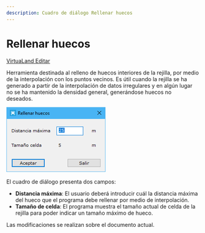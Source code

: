 ```yaml
---
description: Cuadro de diálogo Rellenar huecos
---
```


# Rellenar huecos

[VirtuaLand Editar](../fichas-de-herramientas/ficha-de-herramientas-virtualand/virtualand-editar.md)

Herramienta destinada al relleno de huecos interiores de la rejilla, por medio de la interpolación con los puntos vecinos. Es útil cuando la rejilla se ha generado a partir de la interpolación de datos irregulares y en algún lugar no se ha mantenido la densidad general, generándose huecos no deseados.

![Cuadro de di&#xE1;logo Rellenar huecos](../../.gitbook/assets/image%20%28101%29.png)

El cuadro de diálogo presenta dos campos:

* **Distancia máxima**: El usuario deberá introducir cuál la distancia máxima del hueco que el programa debe rellenar por medio de interpolación.
* **Tamaño de celda**: El programa muestra el tamaño actual de celda de la rejilla para poder indicar un tamaño máximo de hueco.

Las modificaciones se realizan sobre el documento actual.

